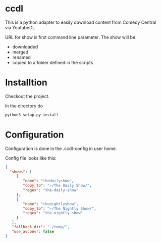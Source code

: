 # ccdl #

This is a python adapter to easily download content from Comedy Central via YoutubeDL

URL for show is first command line parameter.
The show will be:
* downloaded
* merged
* renamed
* copied to a folder defined in the scripts

# Installtion

Checkout the project.

In the directory do
```bash
python3 setup.py install
```

# Configuration

Configuration is done in the .ccdl-config in user home.

Config file looks like this:

```json
{
  "shows": [
     {
        "name": "thedailyshow",
        "copy_to": "~/The Daily Show/",
        "regex": "the-daily-show"
     },
     {
        "name": "thenightlyshow",
        "copy_to": "~/The Nightly Show/",
        "regex": "the-nightly-show"
     }
   ],
   "fallback_dir": "~/temp/",
   "use_avconv": false
}
```
